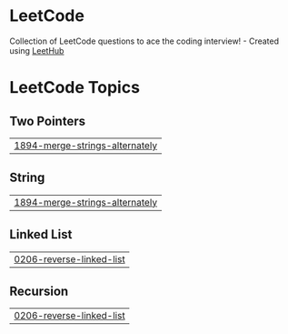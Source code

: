# LeetCode
Collection of LeetCode questions to ace the coding interview! - Created using [LeetHub](https://github.com/QasimWani/LeetHub)

<!---LeetCode Topics Start-->
# LeetCode Topics
## Two Pointers
|  |
| ------- |
| [1894-merge-strings-alternately](https://github.com/sathyasheelans/LeetCode/tree/master/1894-merge-strings-alternately) |
## String
|  |
| ------- |
| [1894-merge-strings-alternately](https://github.com/sathyasheelans/LeetCode/tree/master/1894-merge-strings-alternately) |
## Linked List
|  |
| ------- |
| [0206-reverse-linked-list](https://github.com/sathyasheelans/LeetCode/tree/master/0206-reverse-linked-list) |
## Recursion
|  |
| ------- |
| [0206-reverse-linked-list](https://github.com/sathyasheelans/LeetCode/tree/master/0206-reverse-linked-list) |
<!---LeetCode Topics End-->
